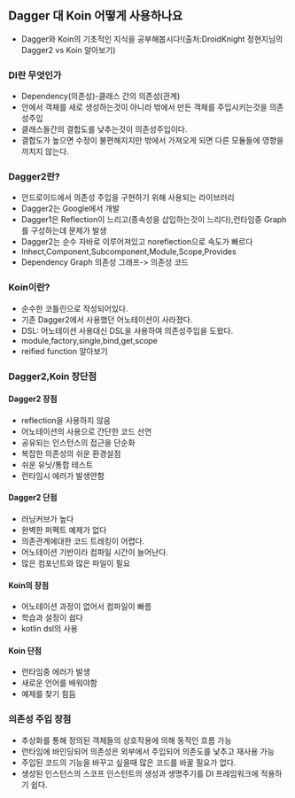 ## Dagger 대 Koin 어떻게 사용하나요

* Dagger와 Koin의 기초적인 지식을 공부해봅시다!(출처:DroidKnight 정현지님의 Dagger2 vs Koin 알아보기)

### DI란 무엇인가

* Dependency(의존성)-클래스 간의 의존성(관계)
* 안에서 객체를 새로 생성하는것이 아니라 밖에서 만든 객체를 주입시키는것을 의존성주입
* 클래스들간의 결합도를 낮추는것이 의존성주입이다.
* 결합도가 높으면 수정이 불편해지지만 밖에서 가져오게 되면 다른 모듈들에 영향을 끼치지 않는다.

### Dagger2란?

* 안드로이드에서 의존성 주입을 구현하기 위해 사용되는 라이브러리
* Dagger2는 Google에서 개발
* Dagger1은 Reflection이 느리고(종속성을 삽입하는것이 느리다),런타임중 Graph를 구성하는데 문제가 발생
* Dagger2는 순수 자바로 이루어져있고 noreflection으로 속도가 빠르다
* Inhect,Component,Subcomponent,Module,Scope,Provides
* Dependency Graph 의존성 그래프-> 의존성 코드

### Koin이란?

* 순수한 코틀린으로 작성되어있다.
* 기존 Dagger2에서 사용했던 어노테이션이 사라졌다.
* DSL: 어노테이션 사용대신 DSL을 사용하여 의존성주입을 도왔다.
* module,factory,single,bind,get,scope
* reified function 알아보기

### Dagger2,Koin 장단점

#### Dagger2 장점

* reflection을 사용하지 않음
* 어노테이션의 사용으로 간단한 코드 선언
* 공유되는 인스턴스의 접근을 단순화
* 복잡한 의존성의 쉬운 환경설점
* 쉬운 유닛/통합 테스트
* 런타임시 에러가 발생안함

#### Dagger2 단점

* 러닝커브가 높다
* 완벽한 퍼펙트 예제가 없다
* 의존관계에대한 코드 트레킹이 어렵다.
* 어노테이션 기반이라 컴파일 시간이 늘어난다.
* 많은 컴포넌트와 많은 파일이 필요

#### Koin의 장점

* 어노테이션 과정이 없어서 컴파일이 빠름
* 학습과 설정이 쉽다
* kotlin dsl의 사용

#### Koin 단점

* 런타임중 에러가 발생
* 새로운 언어를 배워야함
* 예제를 찾기 힘듬

### 의존성 주입 장점

* 추상화를 통해 정의된 객체들의 상호작용에 의해 동적인 흐름 가능
* 런타임에 바인딩되어 의존성은 외부에서 주입되어 의존도를 낯추고 재사용 가능
* 주입된 코드의 기능을 바꾸고 싶을때 많은 코드를 바꿀 필요가 없다.
* 생성된 인스턴스의 스코프 인스턴트의 생성과 생명주기를 DI 프레임워크에 적용하기 쉽다.
